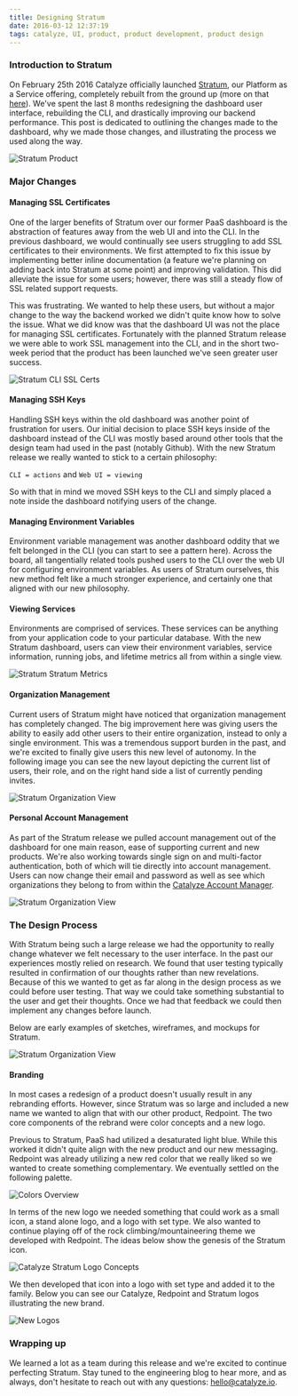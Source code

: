 ```yaml
---
title: Designing Stratum
date: 2016-03-12 12:37:19
tags: catalyze, UI, product, product development, product design
---
```

### Introduction to Stratum

On February 25th 2016 Catalyze officially launched [Stratum](https://catalyze.io/stratum), our Platform as a Service offering, completely rebuilt from the ground up (more on that [here](https://engineering.catalyze.io/stratum-2.0.0-launch.html)). We've spent the last 8 months redesigning the dashboard user interface, rebuilding the CLI, and drastically improving our backend performance. This post is dedicated to outlining the changes made to the dashboard, why we made those changes, and illustrating the process we used along the way.

![Stratum Product](/img/posts/designing-stratum/catalyze_stratum_product.png)

### Major Changes

#### Managing SSL Certificates

One of the larger benefits of Stratum over our former PaaS dashboard is the abstraction of features away from the web UI and into the CLI. In the previous dashboard, we would continually see users struggling to add SSL certificates to their environments. We first attempted to fix this issue by implementing better inline documentation (a feature we're planning on adding back into Stratum at some point) and improving validation. This did alleviate the issue for some users; however, there was still a steady flow of SSL related support requests.

This was frustrating. We wanted to help these users, but without a major change to the way the backend worked we didn't quite know how to solve the issue. What we did know was that the dashboard UI was not the place for managing SSL certificates. Fortunately with the planned Stratum release we were able to work SSL management into the CLI, and in the short two-week period that the product has been launched we've seen greater user success.

![Stratum CLI SSL Certs](/img/posts/designing-stratum/catalyze_stratum_cli_ssl.png)

#### Managing SSH Keys

Handling SSH keys within the old dashboard was another point of frustration for users. Our initial decision to place SSH keys inside of the dashboard instead of the CLI was mostly based around other tools that the design team had used in the past (notably Github). With the new Stratum release we really wanted to stick to a certain philosophy:

`CLI = actions` and `Web UI = viewing`

So with that in mind we moved SSH keys to the CLI and simply placed a note inside the dashboard notifying users of the change.

#### Managing Environment Variables

Environment variable management was another dashboard oddity that we felt belonged in the CLI (you can start to see a pattern here). Across the board, all tangentially related tools pushed users to the CLI over the web UI for configuring environment variables. As users of Stratum ourselves, this new method felt like a much stronger experience, and certainly one that aligned with our new philosophy.

#### Viewing Services

Environments are comprised of services. These services can be anything from your application code to your particular database. With the new Stratum dashboard, users can view their environment variables, service information, running jobs, and lifetime metrics all from within a single view.

![Stratum Stratum Metrics](/img/posts/designing-stratum/catalyze_stratum_metrics.png)

#### Organization Management

Current users of Stratum might have noticed that organization management has completely changed. The big improvement here was giving users the ability to easily add other users to their entire organization, instead to only a single environment. This was a tremendous support burden in the past, and we're excited to finally give users this new level of autonomy. In the following image you can see the new layout depicting the current list of users, their role, and on the right hand side a list of currently pending invites.

![Stratum Organization View](/img/posts/designing-stratum/catalyze_orgs.png)

#### Personal Account Management

As part of the Stratum release we pulled account management out of the dashboard for one main reason, ease of supporting current and new products. We're also working towards single sign on and multi-factor authentication, both of which will tie directly into account management. Users can now change their email and password as well as see which organizations they belong to from within the [Catalyze Account Manager](https://account.catalyze.io).

![Stratum Organization View](/img/posts/designing-stratum/catalyze_account.png)

### The Design Process

With Stratum being such a large release we had the opportunity to really change whatever we felt necessary to the user interface. In the past our experiences mostly relied on research. We found that user testing typically resulted in confirmation of our thoughts rather than new revelations. Because of this we wanted to get as far along in the design process as we could before user testing. That way we could take something substantial to the user and get their thoughts. Once we had that feedback we could then implement any changes before launch.

Below are early examples of sketches, wireframes, and mockups for Stratum.

![Stratum Organization View](/img/posts/designing-stratum/catalyze_sketches.png)

#### Branding

In most cases a redesign of a product doesn't usually result in any rebranding efforts. However, since Stratum was so large and included a new name we wanted to align that with our other product, Redpoint. The two core components of the rebrand were color concepts and a new logo.

Previous to Stratum, PaaS had utilized a desaturated light blue. While this worked it didn't quite align with the new product and our new messaging. Redpoint was already utilizing a new red color that we really liked so we wanted to create something complementary. We eventually settled on the following palette.

![Colors Overview](/img/posts/designing-stratum/catalyze_colors.png)

In terms of the new logo we needed something that could work as a small icon, a stand alone logo, and a logo with set type. We also wanted to continue playing off of the rock climbing/mountaineering theme we developed with Redpoint. The ideas below show the genesis of the Stratum icon.

![Catalyze Stratum Logo Concepts](/img/posts/designing-stratum/catalyze_logo_concepts.png)

We then developed that icon into a logo with set type and added it to the family. Below you can see our Catalyze, Redpoint and Stratum logos illustrating the new brand.

![New Logos](/img/posts/designing-stratum/catalyze_logos.png)

### Wrapping up

We learned a lot as a team during this release and we're excited to continue perfecting Stratum. Stay tuned to the engineering blog to hear more, and as always, don't hesitate to reach out with any questions: [hello@catalyze.io](mailto:hello@catalyze.io).
